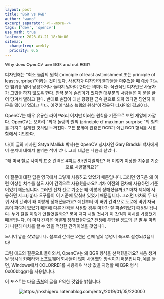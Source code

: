 ```yaml
---
layout: post
title: "BGR vs RGB"
author: "wano"
excerpt_separator: <!--more-->
tags: ['dev', 'opencv']
use_math: true
lastmode: 2023-03-21 18:00:00
sitemap:
  changefreq: weekly
  priority: 0.5
---
```


Why does OpenCV use BGR and not RGB?<!--more-->

디자인에는 “최소 놀람의 원칙 (principle of least astonishment 또는 principle of least surprise)”이라는 것이 있다. 사용자가 디자인의 결과물을 마주쳤을 때 예상 가능한 범위를 넘어 당황하거나 놀라지 말아야 한다는 의미이다. 직관적인 디자인은 사용자가 고민을 하지 않도록 한다. 만약 문에 손잡이가 있다면 대부분의 사람들은 이 문을 끌어 당겨서 열려고 한다. 반대로 손잡이 대신 평평한 금속 판으로 되어 있다면 당연히 이 문을 밀어서 열려고 한다. 이것이 “최소 놀람의 원칙”이 적용된 디자인의 결과이다.

OpenCV는 매우 유용한 라이브러리 이지만 이러한 원칙을 기준으로 보면 재앙에 가깝다. OpenCV는 오히려 “최대 놀람의 원칙 (principle of maximum surprise)”의 철학을 가지고 설계된 것처럼 느껴진다. 모든 문제의 원흉은 RGB가 아닌 BGR 형식을 사용함에서 기인한다.

나(이 글의 저자인 Satya Mallick 박사)는 OpenCV 창시자인 Gary Bradski 박사에게 이 문제에 대해서 물어본 적이 있다. 그의 대답은 다음과 같았다.

<p style="text-align: center;">“왜 미국 철로 사이의 표준 간격은 4피트 8.5인치일까요? 왜 이렇게 이상한 치수를 기준으로 사용할까요?”</p>

이 질문에 대한 답은 영국에서 그렇게 사용하고 있었기 때문입니다. 그러면 영국은 왜 이런 이상한 치수를 철도 사이 간격으로 사용했을까요? 기차 이전의 전차에 사용하던 기준이었기 때문입니다. 그러면 전차 선로 기준은 왜 이렇게 정해졌을까요? 마차 제작에 사용하던 지그(jig)나 도구들이 이 기준에 맞춰져 있었기 때문입니다. 그러면 마차의 두 바퀴 사이 간격이 왜 이렇게 정해졌을까요? 예전부터 이 바퀴 간격으로 도로에 바퀴 자국 홈이 파여져 있었기 때문에 다른 간격을 사용할 경우 마차가 잘 파손되었기 때문일 겁니다. 누가 길을 이렇게 만들었을까요? 로마 제국 시절 전차가 이 간격의 마차를 사용했기 때문입니다. 이 마차 간격은 어떻게 정해졌을까요? 전쟁에 투입될 정도의 큰 말 두 마리가 나란히 마차를 끌 수 있을 적당한 간격이었을 것입니다.

드디어 답을 찾았습니다. 철로의 간격은 2천년 전에 말의 엉덩이 폭으로 결정되었습니다!

그럼 애초의 질문으로 돌아와서, OpenCV는 왜 BGR 형식을 선택했을까요? 처음 생겨날 당시의 카메라와 소프트웨어 회사들이 많이 사용했던 방식이기 때문입니다. 예를 들면, Windows에서 COLORREF를 사용하여 색상 값을 지정할 때 BGR 형식 0x00bbggrr을 사용합니다.

이 포스트는 다음 [출처](https://www.learnopencv.com/why-does-opencv-use-bgr-color-format "https://nkshigeru.hatenablog.com/entry/2019/01/05/220000")의 글을 요약한 것임을 밝힙니다.

<center><img src="https://cdn-ak.f.st-hatena.com/images/fotolife/n/nkshigeru/20190105/20190105171307.png" alt="https://nkshigeru.hatenablog.com/entry/2019/01/05/220000"></center>

